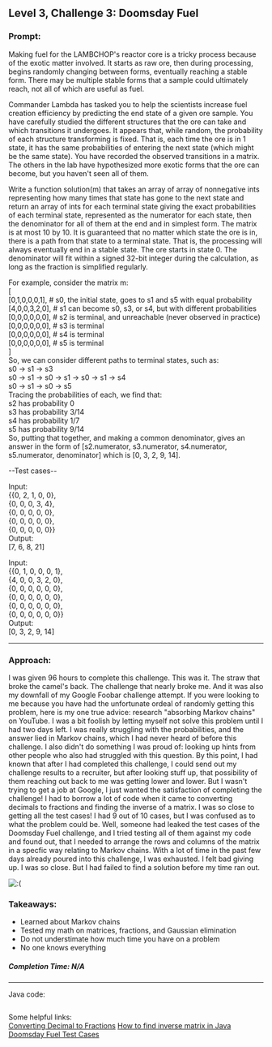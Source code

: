 
## Level 3, Challenge 3: Doomsday Fuel  

### Prompt:  

Making fuel for the LAMBCHOP's reactor core is a tricky process because of the exotic matter involved. It starts as raw ore, then during processing, begins randomly changing between forms, eventually reaching a stable form. There may be multiple stable forms that a sample could ultimately reach, not all of which are useful as fuel. 

Commander Lambda has tasked you to help the scientists increase fuel creation efficiency by predicting the end state of a given ore sample. You have carefully studied the different structures that the ore can take and which transitions it undergoes. It appears that, while random, the probability of each structure transforming is fixed. That is, each time the ore is in 1 state, it has the same probabilities of entering the next state (which might be the same state). You have recorded the observed transitions in a matrix. The others in the lab have hypothesized more exotic forms that the ore can become, but you haven't seen all of them.  

Write a function solution(m) that takes an array of array of nonnegative ints representing how many times that state has gone to the next state and return an array of ints for each terminal state giving the exact probabilities of each terminal state, represented as the numerator for each state, then the denominator for all of them at the end and in simplest form. The matrix is at most 10 by 10. It is guaranteed that no matter which state the ore is in, there is a path from that state to a terminal state. That is, the processing will always eventually end in a stable state. The ore starts in state 0. The denominator will fit within a signed 32-bit integer during the calculation, as long as the fraction is simplified regularly.   

For example, consider the matrix m:  
[  
  [0,1,0,0,0,1],  # s0, the initial state, goes to s1 and s5 with equal probability  
  [4,0,0,3,2,0],  # s1 can become s0, s3, or s4, but with different probabilities  
  [0,0,0,0,0,0],  # s2 is terminal, and unreachable (never observed in practice)  
  [0,0,0,0,0,0],  # s3 is terminal  
  [0,0,0,0,0,0],  # s4 is terminal  
  [0,0,0,0,0,0],  # s5 is terminal  
]  
So, we can consider different paths to terminal states, such as:  
s0 -> s1 -> s3  
s0 -> s1 -> s0 -> s1 -> s0 -> s1 -> s4  
s0 -> s1 -> s0 -> s5  
Tracing the probabilities of each, we find that:  
s2 has probability 0  
s3 has probability 3/14  
s4 has probability 1/7  
s5 has probability 9/14  
So, putting that together, and making a common denominator, gives an answer in the form of [s2.numerator, s3.numerator, s4.numerator, s5.numerator, denominator] which is [0, 3, 2, 9, 14].  

--Test cases--  

Input:  
{{0, 2, 1, 0, 0},  
{0, 0, 0, 3, 4},  
{0, 0, 0, 0, 0},  
{0, 0, 0, 0, 0},  
{0, 0, 0, 0, 0}}  
Output:  
[7, 6, 8, 21]  

Input:  
{{0, 1, 0, 0, 0, 1},   
{4, 0, 0, 3, 2, 0},  
{0, 0, 0, 0, 0, 0},  
{0, 0, 0, 0, 0, 0},  
{0, 0, 0, 0, 0, 0},  
{0, 0, 0, 0, 0, 0}}  
Output:  
[0, 3, 2, 9, 14]  

---
### Approach:

I was given 96 hours to complete this challenge. This was it. The straw that broke the camel's back. The challenge that nearly broke me. And it was also my downfall of my Google Foobar challenge attempt. If you were looking to me because you have had the unfortunate ordeal of randomly getting this problem, here is my one true advice: research "absorbing Markov chains" on YouTube. I was a bit foolish by letting myself not solve this problem until I had two days left. I was really struggling with the probabilities, and the answer lied in Markov chains, which I had never heard of before this challenge. I also didn't do something I was proud of: looking up hints from other people who also had struggled with this question. By this point, I had known that after I had completed this challenge, I could send out my challenge results to a recruiter, but after looking stuff up, that possibility of them reaching out back to me was getting lower and lower. But I wasn't trying to get a job at Google, I just wanted the satisfaction of completing the challenge! I had to borrow a lot of code when it came to converting decimals to fractions and finding the inverse of a matrix. I was so close to getting all the test cases! I had 9 out of 10 cases, but I was confused as to what the problem could be. Well, someone had leaked the test cases of the Doomsday Fuel challenge, and I tried testing all of them against my code and found out, that I needed to arrange the rows and columns of the matrix in a specfic way relating to Markov chains. With a lot of time in the past few days already poured into this challenge, I was exhausted. I felt bad giving up. I was so close. But I had failed to find a solution before my time ran out.

![:(]()

### Takeaways:  

- Learned about Markov chains  
- Tested my math on matrices, fractions, and Gaussian elimination  
- Do not understimate how much time you have on a problem  
- No one knows everything  

##### Completion Time: N/A

---

Java code:  
``` java

``` 

Some helpful links:  
[Converting Decimal to Fractions](https://stackoverflow.com/questions/56684745/converting-decimal-into-fractions-java-and-python-gives-different-output)
[How to find inverse matrix in Java](https://www.sanfoundry.com/java-program-find-inverse-matrix/)
[Doomsday Fuel Test Cases](https://pastebin.com/HAiEwnD2)
